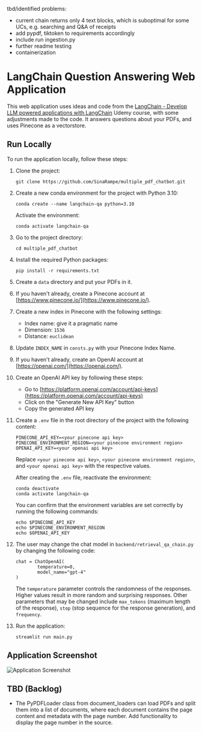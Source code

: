tbd/identified problems: 
- current chain returns only 4 text blocks, which is suboptimal for some UCs, e.g. searching and Q&A of receipts
- add pypdf, tiktoken to requirements accordingly
- include run ingestion.py 
- further readme testing
- containerization

# LangChain Question Answering Web Application

This web application uses ideas and code from the [LangChain - Develop LLM powered applications with LangChain](https://www.udemy.com/course/langchain/) Udemy course, with some adjustments made to the code. It answers questions about your PDFs, and uses Pinecone as a vectorstore.

## Run Locally

To run the application locally, follow these steps:

1. Clone the project:

   ```
   git clone https://github.com/SinaRampe/multiple_pdf_chatbot.git
   ```

2. Create a new conda environment for the project with Python 3.10:

   ```
   conda create --name langchain-qa python=3.10
   ```

   Activate the environment:

   ```
   conda activate langchain-qa
   ```

3. Go to the project directory:

   ```
   cd multiple_pdf_chatbot
   ```

4. Install the required Python packages:

   ```
   pip install -r requirements.txt
   ```

5. Create a `data` directory and put your PDFs in it.

6. If you haven't already, create a Pinecone account at [https://www.pinecone.io/](https://www.pinecone.io/).

7. Create a new index in Pinecone with the following settings:

   - Index name: give it a pragmatic name
   - Dimension: `1536`
   - Distance: `euclidean`

8. Update `INDEX_NAME` in `consts.py` with your Pinecone Index Name.

9. If you haven't already, create an OpenAI account at [https://openai.com/](https://openai.com/).

10. Create an OpenAI API key by following these steps:

    - Go to [https://platform.openai.com/account/api-keys](https://platform.openai.com/account/api-keys)
    - Click on the "Generate New API Key" button
    - Copy the generated API key

11. Create a `.env` file in the root directory of the project with the following content:

    ```
    PINECONE_API_KEY=<your pinecone api key>
    PINECONE_ENVIRONMENT_REGION=<your pinecone environment region>
    OPENAI_API_KEY=<your openai api key>
    ```

    Replace `<your pinecone api key>`, `<your pinecone environment region>`, and `<your openai api key>` with the respective values.

    After creating the `.env` file, reactivate the environment:

    ```
    conda deactivate
    conda activate langchain-qa
    ```

    You can confirm that the environment variables are set correctly by running the following commands:

    ```
    echo $PINECONE_API_KEY
    echo $PINECONE_ENVIRONMENT_REGION
    echo $OPENAI_API_KEY
    ```

12. The user may change the chat model in `backend/retrieval_qa_chain.py` by changing the following code:

    ```
    chat = ChatOpenAI(
            temperature=0,
            model_name="gpt-4"
    )
    ```

    The `temperature` parameter controls the randomness of the responses. Higher values result in more random and surprising responses. Other parameters that may be changed include `max_tokens` (maximum length of the response), `stop` (stop sequence for the response generation), and `frequency`.

13. Run the application:

    ```
    streamlit run main.py
    ```

## Application Screenshot

![Application Screenshot](https://github.com/SinaRampe/multiple_pdf_chatbot/blob/main/pics/app.png)

## TBD (Backlog)

- The PyPDFLoader class from document_loaders can load PDFs and split them into a list of documents, where each document contains the page content and metadata with the page number. Add functionality to display the page number in the source.
